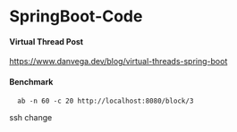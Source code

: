 # SpringBoot-Code

#### Virtual Thread Post
https://www.danvega.dev/blog/virtual-threads-spring-boot

#### Benchmark 
```
  ab -n 60 -c 20 http://localhost:8080/block/3
```

ssh change

